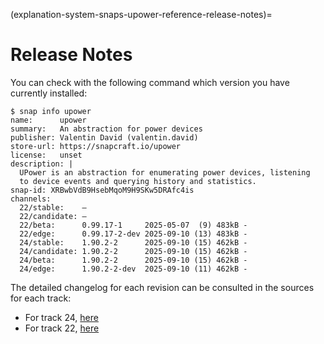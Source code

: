 (explanation-system-snaps-upower-reference-release-notes)=
# Release Notes


You can check with the following command which version you have currently installed:

```
$ snap info upower
name:      upower
summary:   An abstraction for power devices
publisher: Valentin David (valentin.david)
store-url: https://snapcraft.io/upower
license:   unset
description: |
  UPower is an abstraction for enumerating power devices, listening
  to device events and querying history and statistics.
snap-id: XRBwbVdB9HsebMqoM9H9SKw5DRAfc4is
channels:
  22/stable:    –                                   
  22/candidate: –                                   
  22/beta:      0.99.17-1     2025-05-07  (9) 483kB -
  22/edge:      0.99.17-2-dev 2025-09-10 (13) 483kB -
  24/stable:    1.90.2-2      2025-09-10 (15) 462kB -
  24/candidate: 1.90.2-2      2025-09-10 (15) 462kB -
  24/beta:      1.90.2-2      2025-09-10 (15) 462kB -
  24/edge:      1.90.2-2-dev  2025-09-10 (11) 462kB -
```

The detailed changelog for each revision can be consulted in the sources for each track:

* For track 24, [here](https://git.launchpad.net/ubuntu/+source/upower/tree/NEWS?h=applied/ubuntu/noble-updates)
* For track 22, [here](https://git.launchpad.net/ubuntu/+source/upower/tree/NEWS?h=applied/ubuntu/jammy-updates)
